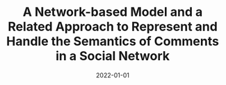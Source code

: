 ---
title: 'A Network-based Model and a Related Approach to Represent and Handle the Semantics of Comments in a Social Network'
collection: publications
permalink: /publication/2022-CEUR Workshop Proceedings-A-Network-based.md
excerpt: 'G. Bonifazi, F. Cauteruccio, E. Corradini, M. Marchetti, G. Terracina, D. Ursino, L. Virgili'
date: 2022-01-01
venue: 'CEUR Workshop Proceedings'
link: 'https://ceur-ws.org/Vol-3194/paper22.pdf'
location: 'DII, Polytechnic University of Marche; DEMACS, University of Calabria'
---